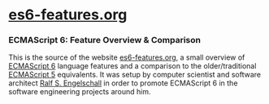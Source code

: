 
# [es6-features.org](http://es6-features.org/)

### ECMAScript 6: Feature Overview &amp; Comparison

This is the source of the website [es6-features.org](http://es6-features.org/),
a small overview of [ECMAScript 6](http://wiki.ecmascript.org/doku.php?id=harmony:specification_drafts) language features and a comparison to
the older/traditional [ECMAScript 5](http://www.ecma-international.org/publications/files/ECMA-ST/ECMA-262.pdf) equivalents. It was setup by
computer scientist and software architect [Ralf S. Engelschall](mailto:rse@engelschall.com) in order to promote ECMAScript 6 in
the software engineering projects around him.

